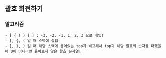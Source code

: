 ## 괄호 회전하기

### 알고리즘
```
- [ { ( ) } ] : -3, -2, -1, 1, 2, 3 으로 대입!
- [, {, ( 일 때 스택에 삽입
- ], }, ) 일 때 해당 스택에 들어있는 top과 비교해서 top과 해당 괄호의 숫자를 더했을 때 0이 아니라면 올바르지 않은 괄호 문자열!
```
